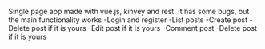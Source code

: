 Single page app made with vue.js, kinvey and rest. It has some bugs, but the main functionality works
-Login and register
-List posts
-Create post
-Delete post if it is yours
-Edit post if it is yours
-Comment post
-Delete post if it is yours
